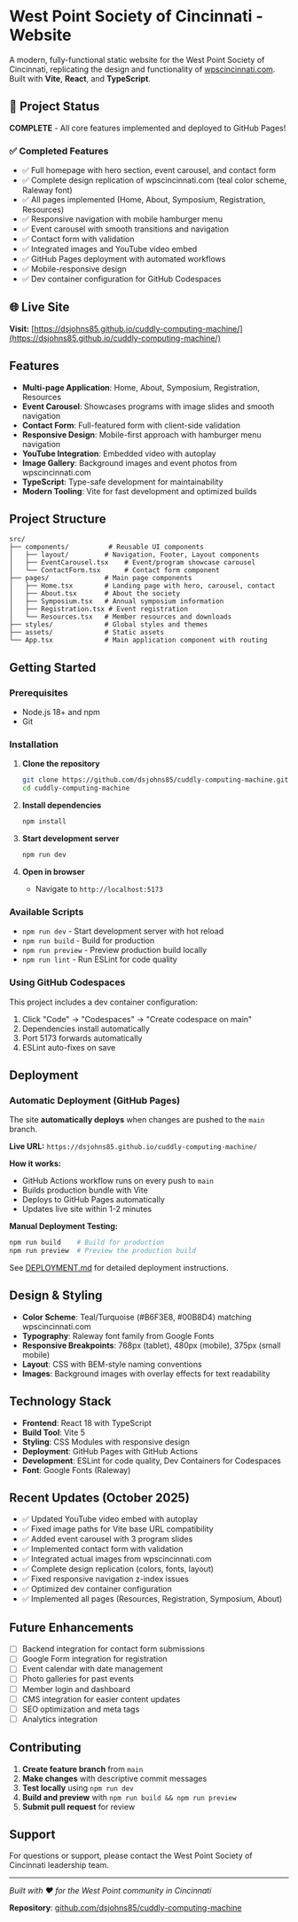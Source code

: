 # West Point Society of Cincinnati - Website

A modern, fully-functional static website for the West Point Society of Cincinnati, replicating the design and functionality of [wpscincinnati.com](https://wpscincinnati.com). Built with **Vite**, **React**, and **TypeScript**.

## 🎯 Project Status

**COMPLETE** - All core features implemented and deployed to GitHub Pages!

### ✅ Completed Features

- ✅ Full homepage with hero section, event carousel, and contact form
- ✅ Complete design replication of wpscincinnati.com (teal color scheme, Raleway font)
- ✅ All pages implemented (Home, About, Symposium, Registration, Resources)
- ✅ Responsive navigation with mobile hamburger menu
- ✅ Event carousel with smooth transitions and navigation
- ✅ Contact form with validation
- ✅ Integrated images and YouTube video embed
- ✅ GitHub Pages deployment with automated workflows
- ✅ Mobile-responsive design
- ✅ Dev container configuration for GitHub Codespaces

## 🌐 Live Site

**Visit:** [https://dsjohns85.github.io/cuddly-computing-machine/](https://dsjohns85.github.io/cuddly-computing-machine/)

## Features

- **Multi-page Application**: Home, About, Symposium, Registration, Resources
- **Event Carousel**: Showcases programs with image slides and smooth navigation
- **Contact Form**: Full-featured form with client-side validation
- **Responsive Design**: Mobile-first approach with hamburger menu navigation
- **YouTube Integration**: Embedded video with autoplay
- **Image Gallery**: Background images and event photos from wpscincinnati.com
- **TypeScript**: Type-safe development for maintainability
- **Modern Tooling**: Vite for fast development and optimized builds

## Project Structure

```
src/
├── components/          # Reusable UI components
│   ├── layout/         # Navigation, Footer, Layout components
│   ├── EventCarousel.tsx    # Event/program showcase carousel
│   └── ContactForm.tsx      # Contact form component
├── pages/              # Main page components
│   ├── Home.tsx        # Landing page with hero, carousel, contact
│   ├── About.tsx       # About the society
│   ├── Symposium.tsx   # Annual symposium information
│   ├── Registration.tsx # Event registration
│   └── Resources.tsx   # Member resources and downloads
├── styles/             # Global styles and themes
├── assets/             # Static assets
└── App.tsx             # Main application component with routing
```

## Getting Started

### Prerequisites

- Node.js 18+ and npm
- Git

### Installation

1. **Clone the repository**
   ```bash
   git clone https://github.com/dsjohns85/cuddly-computing-machine.git
   cd cuddly-computing-machine
   ```

2. **Install dependencies**
   ```bash
   npm install
   ```

3. **Start development server**
   ```bash
   npm run dev
   ```

4. **Open in browser**
   - Navigate to `http://localhost:5173`

### Available Scripts

- `npm run dev` - Start development server with hot reload
- `npm run build` - Build for production
- `npm run preview` - Preview production build locally
- `npm run lint` - Run ESLint for code quality

### Using GitHub Codespaces

This project includes a dev container configuration:

1. Click "Code" → "Codespaces" → "Create codespace on main"
2. Dependencies install automatically
3. Port 5173 forwards automatically
4. ESLint auto-fixes on save

## Deployment

### Automatic Deployment (GitHub Pages)

The site **automatically deploys** when changes are pushed to the `main` branch.

**Live URL:** `https://dsjohns85.github.io/cuddly-computing-machine/`

**How it works:**
- GitHub Actions workflow runs on every push to `main`
- Builds production bundle with Vite
- Deploys to GitHub Pages automatically
- Updates live site within 1-2 minutes

**Manual Deployment Testing:**
```bash
npm run build    # Build for production
npm run preview  # Preview the production build
```

See [DEPLOYMENT.md](DEPLOYMENT.md) for detailed deployment instructions.

## Design & Styling

- **Color Scheme**: Teal/Turquoise (#B6F3E8, #00B8D4) matching wpscincinnati.com
- **Typography**: Raleway font family from Google Fonts
- **Responsive Breakpoints**: 768px (tablet), 480px (mobile), 375px (small mobile)
- **Layout**: CSS with BEM-style naming conventions
- **Images**: Background images with overlay effects for text readability

## Technology Stack

- **Frontend**: React 18 with TypeScript
- **Build Tool**: Vite 5
- **Styling**: CSS Modules with responsive design
- **Deployment**: GitHub Pages with GitHub Actions
- **Development**: ESLint for code quality, Dev Containers for Codespaces
- **Font**: Google Fonts (Raleway)

## Recent Updates (October 2025)

- ✅ Updated YouTube video embed with autoplay
- ✅ Fixed image paths for Vite base URL compatibility
- ✅ Added event carousel with 3 program slides
- ✅ Implemented contact form with validation
- ✅ Integrated actual images from wpscincinnati.com
- ✅ Complete design replication (colors, fonts, layout)
- ✅ Fixed responsive navigation z-index issues
- ✅ Optimized dev container configuration
- ✅ Implemented all pages (Resources, Registration, Symposium, About)

## Future Enhancements

- [ ] Backend integration for contact form submissions
- [ ] Google Form integration for registration
- [ ] Event calendar with date management
- [ ] Photo galleries for past events
- [ ] Member login and dashboard
- [ ] CMS integration for easier content updates
- [ ] SEO optimization and meta tags
- [ ] Analytics integration

## Contributing

1. **Create feature branch** from `main`
2. **Make changes** with descriptive commit messages
3. **Test locally** using `npm run dev`
4. **Build and preview** with `npm run build && npm run preview`
5. **Submit pull request** for review

## Support

For questions or support, please contact the West Point Society of Cincinnati leadership team.

---

*Built with ❤️ for the West Point community in Cincinnati*

**Repository**: [github.com/dsjohns85/cuddly-computing-machine](https://github.com/dsjohns85/cuddly-computing-machine)